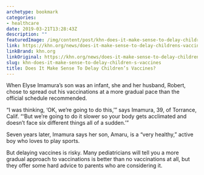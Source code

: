 ```yaml
---
archetype: bookmark
categories:
- healthcare
date: 2019-03-21T13:28:43Z
description: ""
featuredImage: /img/content/post/khn-does-it-make-sense-to-delay-children-s-vaccines.jpg
link: https://khn.org/news/does-it-make-sense-to-delay-childrens-vaccines/
linkBrand: khn.org
linkOriginal: https://khn.org/news/does-it-make-sense-to-delay-childrens-vaccines/
slug: khn-does-it-make-sense-to-delay-children-s-vaccines
title: Does It Make Sense To Delay Children’s Vaccines?
---
```

When Elyse Imamura’s son was an infant, she and her husband, Robert, chose to spread out his vaccinations at a more gradual pace than the official schedule recommended.

“I was thinking, ‘OK, we’re going to do this,’” says Imamura, 39, of Torrance, Calif. “‘But we’re going to do it slower so your body gets acclimated and doesn’t face six different things all of a sudden.’”

Seven years later, Imamura says her son, Amaru, is a “very healthy,” active boy who loves to play sports.

But delaying vaccines is risky. Many pediatricians will tell you a more gradual approach to vaccinations is better than no vaccinations at all, but they offer some hard advice to parents who are considering it.

